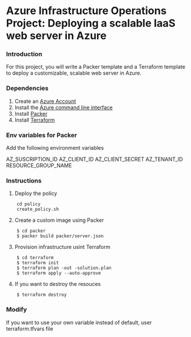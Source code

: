 # Azure Infrastructure Operations Project: Deploying a scalable IaaS web server in Azure

### Introduction
For this project, you will write a Packer template and a Terraform template to deploy a customizable, scalable web server in Azure.

### Dependencies
1. Create an [Azure Account](https://portal.azure.com) 
2. Install the [Azure command line interface](https://docs.microsoft.com/en-us/cli/azure/install-azure-cli?view=azure-cli-latest)
3. Install [Packer](https://www.packer.io/downloads)
4. Install [Terraform](https://www.terraform.io/downloads.html)

### Env variables for Packer
Add the following environment variables

AZ_SUSCRIPTION_ID
AZ_CLIENT_ID
AZ_CLIENT_SECRET
AZ_TENANT_ID
RESOURCE_GROUP_NAME
### Instructions
1. Deploy the policy
```
    cd policy
    create_policy.sh
```

2. Create a custom image using Packer
```
    $ cd packer
    $ packer build packer/server.json
```

3. Provision infrastructure usint Terraform
```
    $ cd terraform
    $ terraform init
    $ terraform plan -out -solution.plan
    $ terraform apply --auto-approve
```

4. If you want to destroy the resouces
```
    $ terraform destroy
```

### Modify
If you want to use your own variable instead of default, user terraform.tfvars file
